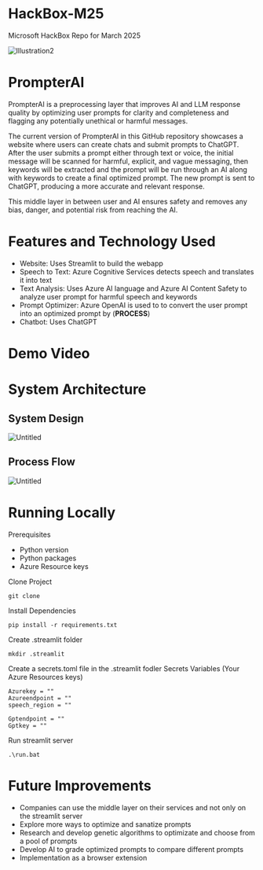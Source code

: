 # HackBox-M25
Microsoft HackBox Repo for March 2025

![Illustration2](https://github.com/user-attachments/assets/1c883944-2276-4496-88b8-9e4b9cf0b25c)

# PrompterAI
PrompterAI is a preprocessing layer that improves AI and LLM response quality by optimizing user prompts for clarity and completeness and flagging any potentially unethical or harmful messages.

The current version of PrompterAI in this GitHub repository showcases a website where users can create chats and submit prompts to ChatGPT. After the user submits a prompt either through text or voice, the initial message will be scanned for harmful, explicit, and vague messaging, then keywords will be extracted and the prompt will be run through an AI along with keywords to create a final optimized prompt. The new prompt is sent to ChatGPT, producing a more accurate and relevant response.

This middle layer in between user and AI ensures safety and removes any bias, danger, and potential risk from reaching the AI.

# Features and Technology Used
- Website: Uses Streamlit to build the webapp
- Speech to Text: Azure Cognitive Services detects speech and translates it into text
- Text Analysis: Uses Azure AI language and Azure AI Content Safety to analyze user prompt for harmful speech and keywords
- Prompt Optimizer: Azure OpenAI is used to to convert the user prompt into an optimized prompt by (**PROCESS**)
- Chatbot: Uses ChatGPT

# Demo Video

# System Architecture
## System Design
![Untitled](https://github.com/user-attachments/assets/d2c4f714-0996-4f09-9c60-5f2d6e9c92eb)

## Process Flow
![Untitled](https://github.com/user-attachments/assets/80381a8b-eb9c-4f37-a2f6-a5570649d4dd)

# Running Locally
Prerequisites
- Python version
- Python packages
- Azure Resource keys

Clone Project
```
git clone 
```
Install Dependencies
```
pip install -r requirements.txt
```
Create .streamlit folder
```
mkdir .streamlit
```
Create a secrets.toml file in the .streamlit fodler
Secrets Variables (Your Azure Resources keys)
```
Azurekey = ""
Azureendpoint = ""
speech_region = ""

Gptendpoint = ""
Gptkey = ""
```
Run streamlit server
```
.\run.bat
```
# Future Improvements
- Companies can use the middle layer on their services and not only on the streamlit server
- Explore more ways to optimize and sanatize prompts
- Research and develop genetic algorithms to optimizate and choose from a pool of prompts
- Develop AI to grade optimized prompts to compare different prompts
- Implementation as a browser extension
